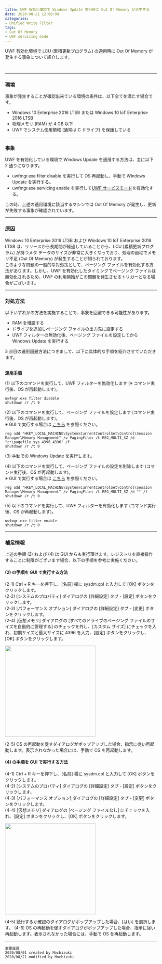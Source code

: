 ```yaml
---
title: UWF 有効化環境で Windows Update 実行時に Out Of Memory が発生する
date: 2020-08-21 12:00:00
categories:
- Unified Write Filter
tags:
- Out Of Memory
- UWF servicing mode
---
```

UWF 有効化環境で LCU (累積更新プログラム) の適用時に Out Of Memory が発生する事象について紹介します。
<!-- more -->
<br>

***
### 環境
事象が発生することが確認出来ている環境の条件は、以下全てを満たす場合です。  
- Windows 10 Enterprise 2016 LTSB または Windows 10 IoT Enterprise 2016 LTSB
- 物理メモリ (RAM) が 4 GB 以下
- UWF でシステム使用領域 (通常は C ドライブ) を保護している

---

### 事象
UWF を有効化している環境で Windows Update を適用する方法は、主に以下 2 通りになります。

- uwfmgr.exe filter disable を実行して OS 再起動し、手動で Windows Update を実行する。  
- uwfmgr.exe servicing enable を実行して[UWF サービスモード](https://docs.microsoft.com/ja-jp/windows-hardware/customize/enterprise/service-uwf-protected-devices)を有効化する。  

この時、上述の適用環境に該当するマシンでは Out Of Memory が発生し、更新が失敗する事象が確認されています。 

---
### 原因
Windows 10 Enterprise 2016 LTSB および Windows 10 IoT Enterprise 2016 LTSB は、リリースから長期間が経過していることから、LCU (累積更新プログラム) が持つメタ データのサイズが非常に大きくなっており、処理の過程でメモリ不足 (Out Of Memory) が発生することが知られております。  
このような問題の一般的な対処策として、ページング ファイルを有効化する方法があります。しかし、UWF を有効化したタイミングでページング ファイルは無効化されるため、UWF の利用開始がこの問題を発生させるトリガーとなる場合がございます。  

---
### 対処方法
以下いずれかの方法を実施することで、事象を回避できる可能性があります。  

- RAM を増設する
- ドライブを追加しページング ファイルの出力先に設定する
- UWF フィルターの無効化後、ページング ファイルを設定してから Windows Update を実行する

3 点目の運用回避方法につきまして、以下に具体的な手順を紹介させていただきます。  

</br>
<b><u>運用手順</u></b>

(1) 以下のコマンドを実行して、UWF フィルターを無効化します (※ コマンド実行後、OS が再起動します)。
```
uwfmgr.exe filter disable
shutdown /r /t 0
```

(2) 以下のコマンドを実行して、ページング ファイルを設定します (コマンド実行後、OS が再起動します)。  
※ GUI で実行する場合は [こちら](https://jpiotblog.github.io/blog/2020/08/21/UWF-out-of-memory/#2-%E3%81%AE%E6%89%8B%E9%A0%86%E3%82%92-GUI-%E3%81%A7%E5%AE%9F%E8%A1%8C%E3%81%99%E3%82%8B%E6%96%B9%E6%B3%95) を参照ください。  
```
reg add "HKEY_LOCAL_MACHINE\System\CurrentControlSet\Control\Session Manager\Memory Management" /v PagingFiles /t REG_MULTI_SZ /d "c:\pagefile.sys 4396 4396" /f
shutdown /r /t 0
```

(3) 手動での Windows Update を実行します。

(4) 以下のコマンドを実行して、ページング ファイルの設定を削除します (コマンド実行後、OS が再起動します)。  
※ GUI で実行する場合は [こちら](https://jpiotblog.github.io/blog/2020/08/21/UWF-out-of-memory/#4-%E3%81%AE%E6%89%8B%E9%A0%86%E3%82%92-GUI-%E3%81%A7%E5%AE%9F%E8%A1%8C%E3%81%99%E3%82%8B%E6%96%B9%E6%B3%95) を参照ください。  
```
reg add "HKEY_LOCAL_MACHINE\System\CurrentControlSet\Control\Session Manager\Memory Management" /v PagingFiles /t REG_MULTI_SZ /d "" /f
shutdown /r /t 0
```

(5) 以下のコマンドを実行して、UWF フィルターを有効化します (コマンド実行後、OS が再起動します)。  
```
uwfmgr.exe filter enable
shutdown /r /t 0
```

---
### 補足情報 
上述の手順 (2) および (4) は GUI からも実行頂けます。レジストリを直接操作することに制限がございます場合、以下の手順を参考に実施ください。  

#### (2) の手順を GUI で実行する方法
(2-1) Ctrl + R キーを押下し、[名前] 欄に sysdm.cpl と入力して [OK] ボタンをクリックします。  
(2-2) [システムのプロパティ] ダイアログの [詳細設定] タブ - [設定] ボタンをクリックします。  
(2-3) [パフォーマンス オプション] ダイアログの [詳細設定] タブ - [変更] ボタンをクリックします。  
(2-4) [仮想メモリ] ダイアログの [すべてのドライブのページング ファイルのサイズを自動的に管理する] のチェックを外し、[カスタム サイズ] にチェックを入れ、初期サイズと最大サイズに 4396 を入力、[設定] ボタンをクリックし、[OK] ボタンをクリックします。

<img src="https://jpiotblog.github.io/images/UWF-out-of-memory/Virtual-memory-2-4.png" width=300px>  

(2-5) OS の再起動を促すダイアログがポップアップした場合、指示に従い再起動します。表示されなかった場合には、手動で OS を再起動します。  

#### (4) の手順を GUI で実行する方法
(4-1) Ctrl + R キーを押下し、[名前] 欄に sysdm.cpl と入力して [OK] ボタンをクリックします。  
(4-2) [システムのプロパティ] ダイアログの [詳細設定] タブ - [設定] ボタンをクリックします。  
(4-3) [パフォーマンス オプション] ダイアログの [詳細設定] タブ - [変更] ボタンをクリックします。  
(4-4) [仮想メモリ] ダイアログの [ページング ファイルなし] にチェックを入れ、[設定] ボタンをクリックし、[OK] ボタンをクリックします。

<img src="https://jpiotblog.github.io/images/UWF-out-of-memory/Virtual-memory-4-4.png" width=300px>  

(4-5) 続行するか確認のダイアログがポップアップした場合、[はい] を選択します。
(4-6) OS の再起動を促すダイアログがポップアップした場合、指示に従い再起動します。表示されなかった場合には、手動で OS を再起動します。  

***
`変更履歴`  
`2020/08/01 created by Mochizuki`  
`2020/08/21 modified by Mochizuki`  